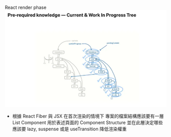 React render phase
![rc list](./assets/rc-list.png)

- 根據 React Fiber 與 JSX 在首次渲染的情境下
  專案的檔案結構應該要有一層 List Component 用於表述頁面的 Component Structure
  並在此層決定哪些應該要 lazy, suspense 或是 useTransition 降低渲染權重
